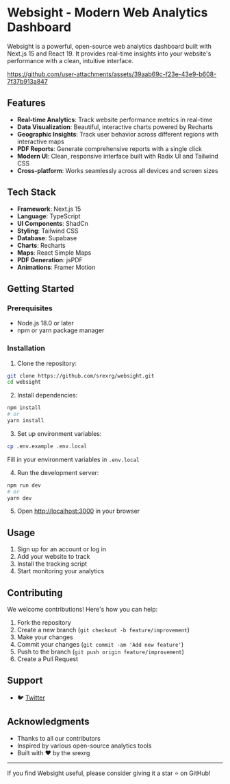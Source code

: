 # Websight - Modern Web Analytics Dashboard

Websight is a powerful, open-source web analytics dashboard built with Next.js 15 and React 19. It provides real-time insights into your website's performance with a clean, intuitive interface.





https://github.com/user-attachments/assets/39aab69c-f23e-43e9-b608-7f37b913a847




## Features

- **Real-time Analytics**: Track website performance metrics in real-time
- **Data Visualization**: Beautiful, interactive charts powered by Recharts
- **Geographic Insights**: Track user behavior across different regions with interactive maps
- **PDF Reports**: Generate comprehensive reports with a single click
- **Modern UI**: Clean, responsive interface built with Radix UI and Tailwind CSS
- **Cross-platform**: Works seamlessly across all devices and screen sizes

## Tech Stack

- **Framework**: Next.js 15
- **Language**: TypeScript
- **UI Components**: ShadCn
- **Styling**: Tailwind CSS
- **Database**: Supabase
- **Charts**: Recharts
- **Maps**: React Simple Maps
- **PDF Generation**: jsPDF
- **Animations**: Framer Motion

## Getting Started

### Prerequisites

- Node.js 18.0 or later
- npm or yarn package manager

### Installation

1. Clone the repository:
```bash
git clone https://github.com/srexrg/websight.git
cd websight
```

2. Install dependencies:
```bash
npm install
# or
yarn install
```

3. Set up environment variables:
```bash
cp .env.example .env.local
```
Fill in your environment variables in `.env.local`

4. Run the development server:
```bash
npm run dev
# or
yarn dev
```

5. Open [http://localhost:3000](http://localhost:3000) in your browser

## Usage

1. Sign up for an account or log in
2. Add your website to track
3. Install the tracking script
4. Start monitoring your analytics

## Contributing

We welcome contributions! Here's how you can help:

1. Fork the repository
2. Create a new branch (`git checkout -b feature/improvement`)
3. Make your changes
4. Commit your changes (`git commit -am 'Add new feature'`)
5. Push to the branch (`git push origin feature/improvement`)
6. Create a Pull Request




## Support

- 🐦 [Twitter](https://twitter.com/srexrg)

## Acknowledgments

- Thanks to all our contributors
- Inspired by various open-source analytics tools
- Built with ❤️ by the srexrg

---

If you find Websight useful, please consider giving it a star ⭐️ on GitHub!
